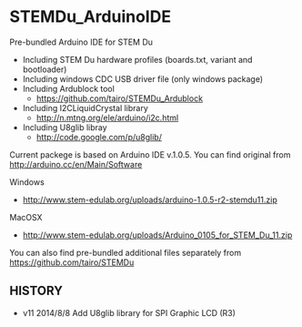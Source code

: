 STEMDu_ArduinoIDE
=================

Pre-bundled Arduino IDE for STEM Du
- Including STEM Du hardware profiles (boards.txt, variant and bootloader)
- Including windows CDC USB driver file (only windows package)
- Including Ardublock tool
  - https://github.com/tairo/STEMDu_Ardublock
- Including I2CLiquidCrystal library
  - http://n.mtng.org/ele/arduino/i2c.html
- Including U8glib libray
  - http://code.google.com/p/u8glib/

Current packege is based on Arduino IDE v.1.0.5. You can find original from http://arduino.cc/en/Main/Software

Windows
* http://www.stem-edulab.org/uploads/arduino-1.0.5-r2-stemdu11.zip 

MacOSX
* http://www.stem-edulab.org/uploads/Arduino_0105_for_STEM_Du_11.zip

You can also find pre-bundled additional files separately from https://github.com/tairo/STEMDu

HISTORY
-------
- v11 2014/8/8 Add U8glib library for SPI Graphic LCD (R3)
